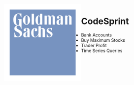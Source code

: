 <img align="left" alt="SVG" src="https://github.com/arishma108/GoldmanSachs/blob/main/goldman-sachs.svg?raw=true" width="250" height="250" />

# CodeSprint
- Bank Accounts
- Buy Maximum Stocks
- Trader Profit
- Time Series Queries
